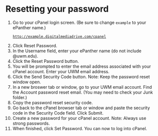 # Resetting your password

1. Go to your cPanel login screen. \(Be sure to change `example` to your ePanther name.\)<p><pre><code>http://example.digitalmediadrive.com/cpanel
</code></pre></p>
2. Click Reset Password.
3. In the Username field, enter your ePanther name \(do not include @uwm.edu\).
4. Click the Reset Password button.
5. You will be prompted to enter the email address associated with your cPanel account. Enter your UWM email address.
6. Click the Send Security Code button. Note: Keep the password reset window open. 
7. In a new broswer tab or window, go to your UWM email account. Find the Account password reset email. \(You may need to check your Junk folder.\)
8. Copy the password reset security code. 
9. Go back to the cPanel browser tab or window and paste the security code in the Security Code field. Click Submit.
10. Create a new password for your cPanel account. Note: Always use strong passwords. 
11. When finished, click Set Password. You can now to log into cPanel.

